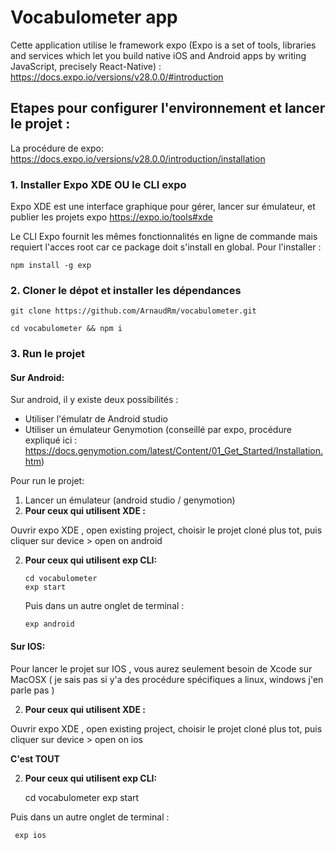 # Vocabulometer app

Cette application utilise le framework expo (Expo is a set of tools, libraries and services which let you build native iOS and Android apps by writing JavaScript, precisely React-Native)  : https://docs.expo.io/versions/v28.0.0/#introduction

## **Etapes pour configurer l'environnement et lancer le projet :**

La procédure de expo:
https://docs.expo.io/versions/v28.0.0/introduction/installation


### 1. Installer Expo XDE **OU** le CLI expo

Expo XDE est une interface graphique pour gérer, lancer sur émulateur, et publier les projets expo  https://expo.io/tools#xde

Le CLI Expo fournit les mêmes fonctionnalités en ligne de commande mais requiert l'acces root car ce package doit s'install en global. Pour l'installer :

    npm install -g exp

### 2. Cloner le dépot et installer les dépendances

    git clone https://github.com/ArnaudRm/vocabulometer.git

    cd vocabulometer && npm i


### 3. Run le projet

#### **Sur Android:**
Sur android, il y existe deux possibilités :

 - Utiliser l'émulatr de Android studio
 - Utiliser un émulateur Genymotion (conseillé par expo, procédure expliqué ici : https://docs.genymotion.com/latest/Content/01_Get_Started/Installation.htm)

Pour run le projet:

 1. Lancer un émulateur (android studio / genymotion)
 2. **Pour ceux qui utilisent XDE :**

Ouvrir expo XDE , open existing project, choisir le projet cloné plus tot, puis cliquer sur device > open on android

 2. **Pour ceux qui utilisent exp CLI:**

	    cd vocabulometer
	    exp start
	Puis dans un autre onglet de terminal :

	    exp android

#### **Sur IOS:**
Pour lancer le projet sur IOS , vous aurez seulement besoin de Xcode sur MacOSX ( je sais pas si y'a des procédure spécifiques a linux, windows j'en parle pas )

 2. **Pour ceux qui utilisent XDE :**

Ouvrir expo XDE , open existing project, choisir le projet cloné plus tot, puis cliquer sur device > open on ios

**C'est TOUT**

2. **Pour ceux qui utilisent exp CLI:**

     cd vocabulometer
     exp start

 Puis dans un autre onglet de terminal :

     exp ios
